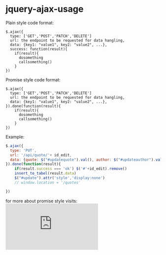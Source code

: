# jquery-ajax-usage

Plain style code format:
```
$.ajax({
  type: ['GET','POST','PATCH','DELETE']
  url: the endpoint to be requested for data hangling,
  data: {key1: "value1", key2: "value2", ...},
  success: function(result){
    if(result){
      dosomething
      callsomething()
    }
})
```

Promise style code format:
```
$.ajax({
  type: ['GET','POST','PATCH','DELETE']
  url: the endpoint to be requested for data hangling,
  data: {key1: "value1", key2: "value2", ...},
}).done(function(result){
    if(result){
      dosomething
      callsomething()
    }
})
```

Example:

```js
$.ajax({
  type: 'PUT',
  url: '/api/quote/'+ id_edit,
  data: {quote: $("#updatequote").val(), author: $("#updateauthor").val()},
}).done(function(result){
    if(result.success === 'ok') $('#'+id_edit).remove()
    insert_to_tabel(result.data)
    $("#update").attr('style','display:none')
    // window.location = '/quotes'

})
```

for more about promise style visits:
![alt tag](http://blog.revathskumar.com/2016/06/why-i-prefer-ajax-promise.html)
